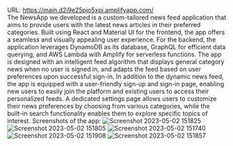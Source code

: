 URL: https://main.d2i9e25pjo5xpi.amplifyapp.com/ <br/>
The NewsApp we developed is a custom-tailored news feed application that aims to provide users with the latest news articles in their preferred categories. Built using React and Material UI for the frontend, the app offers a seamless and visually appealing user experience. For the backend, the application leverages DynamoDB as its database, GraphQL for efficient data querying, and AWS Lambda with Amplify for serverless functions. The app is designed with an intelligent feed algorithm that displays general category news when no user is signed in, and adapts the feed based on user preferences upon successful sign-in. In addition to the dynamic news feed, the app is equipped with a user-friendly sign-up and sign-in page, enabling new users to easily join the platform and existing users to access their personalized feeds. A dedicated settings page allows users to customize their news preferences by choosing from various categories, while the built-in search functionality enables them to explore specific topics of interest. 
Screenshots of the app:
![Screenshot 2023-05-02 151825](https://user-images.githubusercontent.com/90901828/235764479-9604d410-3ef2-4eb2-aaca-792950fcd954.png)
![Screenshot 2023-05-02 151805](https://user-images.githubusercontent.com/90901828/235764482-9f30fbed-98c7-4f09-b0f5-fc905c576b5d.png)
![Screenshot 2023-05-02 151740](https://user-images.githubusercontent.com/90901828/235764483-e2469f4b-dcb9-48c7-98c3-01996d1b6893.png)
![Screenshot 2023-05-02 151908](https://user-images.githubusercontent.com/90901828/235764485-42ce37b5-c0e0-48dc-833b-86d5ee8fe0cb.png)
![Screenshot 2023-05-02 151857](https://user-images.githubusercontent.com/90901828/235764487-eceb26bf-d4ff-4df9-9ffa-9044d9aea84c.png)


